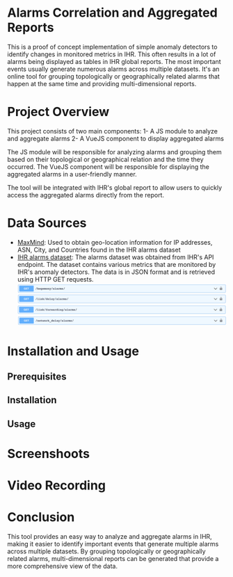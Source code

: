 # Alarms Correlation and Aggregated Reports
This is a proof of concept implementation of simple anomaly detectors to identify changes in monitored metrics in IHR. This often results in a lot of alarms being displayed as tables in IHR global reports. The most important events usually generate numerous alarms across multiple datasets. It's an online tool for grouping topologically or geographically related alarms that happen at the same time and providing multi-dimensional reports.


# Project Overview
This project consists of two main components:
1- A JS module to analyze and aggregate alarms
2- A VueJS component to display aggregated alarms

The JS module will be responsible for analyzing alarms and grouping them based on their topological or geographical relation and the time they occurred. The VueJS component will be responsible for displaying the aggregated alarms in a user-friendly manner.

The tool will be integrated with IHR's global report to allow users to quickly access the aggregated alarms directly from the report.

# Data Sources
- [MaxMind](https://dev.maxmind.com/geoip/geolite2-free-geolocation-data?lang=en): Used to obtain geo-location information for IP addresses, ASN, City, and Countries found in the IHR alarms dataset
- [IHR alarms dataset](https://ihr.iijlab.net/ihr/en/api): The alarms dataset was obtained from IHR's API endpoint. The dataset contains various metrics that are monitored by IHR's anomaly detectors. The data is in JSON format and is retrieved using HTTP GET requests.
   ![alarm-api-endpoints](assets/alarm-api-endpoints.jpg)

# Installation and Usage

## Prerequisites

## Installation

## Usage

# Screenshoots

# Video Recording

# Conclusion
This tool provides an easy way to analyze and aggregate alarms in IHR, making it easier to identify important events that generate multiple alarms across multiple datasets. By grouping topologically or geographically related alarms, multi-dimensional reports can be generated that provide a more comprehensive view of the data.
